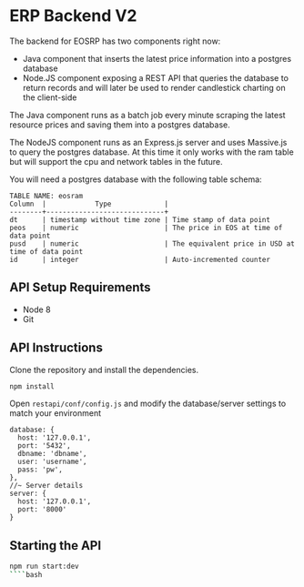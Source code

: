 # ERP Backend V2

The backend for EOSRP has two components right now:
* Java component that inserts the latest price information into a postgres database
* Node.JS component exposing a REST API that queries the database to return records and will later be used to render candlestick charting on the client-side

The Java component runs as a batch job every minute scraping the latest resource prices and saving them into a postgres database.

The NodeJS component runs as an Express.js server and uses Massive.js to query the postgres database. At this time it only works with the ram table but will support the cpu and network tables in the future.


You will need a postgres database with the following table schema:

```
TABLE NAME: eosram
Column  |            Type             |
--------+-----------------------------+
dt      | timestamp without time zone | Time stamp of data point
peos    | numeric                     | The price in EOS at time of data point
pusd    | numeric                     | The equivalent price in USD at time of data point
id      | integer                     | Auto-incremented counter
```

## API Setup Requirements

* Node 8
* Git

## API Instructions
Clone the repository and install the dependencies.

```bash
npm install
```

Open `restapi/conf/config.js` and modify the database/server settings to match your environment

```
database: {
  host: '127.0.0.1',
  port: '5432',
  dbname: 'dbname',
  user: 'username',
  pass: 'pw',
},
//~ Server details
server: {
  host: '127.0.0.1',
  port: '8000'
}
```

## Starting the API

````bash
npm run start:dev
````bash
